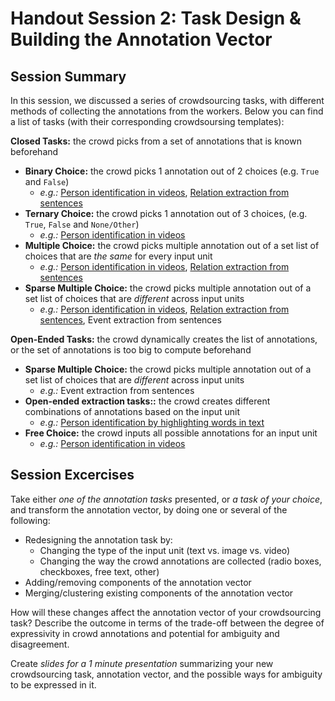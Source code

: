 # Handout Session 2: Task Design & Building the Annotation Vector

## Session Summary

In this session, we discussed a series of crowdsourcing tasks, with different methods of collecting the annotations from the workers. Below you can find a list of tasks (with their corresponding crowdsoursing templates):

**Closed Tasks:** the crowd picks from a set of annotations that is known beforehand

* **Binary Choice:** the crowd picks 1 annotation out of 2 choices (e.g. `True` and `False`)
    + *e.g.:* [Person identification in videos](img/ann-vec/bin-person-in-vid.pdf), [Relation extraction from sentences](img/ann-vec/bin-relex.pdf)
* **Ternary Choice:** the crowd picks 1 annotation out of 3 choices, (e.g. `True`, `False` and `None/Other`)
    + *e.g.:* [Person identification in videos](img/ann-vec/tern-person-in-vid.pdf)
* **Multiple Choice:** the crowd picks multiple annotation out of a set list of choices that are *the same* for every input unit
    + *e.g.:* [Person identification in videos](img/ann-vec/mult-person-in-vid.pdf), [Relation extraction from sentences](img/ann-vec/mult-relex.pdf)
* **Sparse Multiple Choice:** the crowd picks multiple annotation out of a set list of choices that are *different* across input units
    + *e.g.:* [Person identification in videos](img/ann-vec/sparse-person-in-vid.pdf), [Relation extraction from sentences](img/ann-vec/mult-relex.pdf), Event extraction from sentences
    
**Open-Ended Tasks:** the crowd dynamically creates the list of annotations, or the set of annotations is too big to compute beforehand

* **Sparse Multiple Choice:** the crowd picks multiple annotation out of a set list of choices that are *different* across input units
    + *e.g.:* Event extraction from sentences
* **Open-ended extraction tasks::** the crowd creates different combinations of annotations based on the input unit
    + *e.g.:* [Person identification by highlighting words in text](img/ann-vec/od-extr-person-in-vid.pdf)
* **Free Choice:** the crowd inputs all possible annotations for an input unit
    + *e.g.:* [Person identification in videos](img/ann-vec/free-person-in-vid.pdf)



## Session Excercises

Take either *one of the annotation tasks* presented, or *a task of your choice*, and transform the annotation vector, by doing one or several of the following:

* Redesigning the annotation task by:
    + Changing the type of the input unit (text vs. image vs. video)
    + Changing the way the crowd annotations are collected (radio boxes, checkboxes, free text, other)
* Adding/removing components of the annotation vector
* Merging/clustering existing components of the annotation vector

How will these changes affect the annotation vector of your crowdsourcing task? Describe the outcome in terms of the trade-off between the degree of expressivity in crowd annotations and potential for ambiguity and disagreement.

Create *slides for a 1 minute presentation* summarizing your new crowdsourcing task, annotation vector, and the possible ways for ambiguity to be expressed in it.

